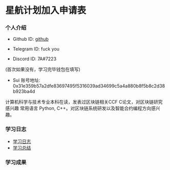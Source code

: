 # 星航计划加入申请表

### 个人介绍

* Github ID: [github](https://github.com/wrd-404)

* Telegram ID: fuck you

* Discord ID: 7A#7223

(首次如果没有，学习完毕钱包在填写)
* Sui 账号地址: 0x31e359b57a2dfe83697495f5316039ad34699c5a4a880b8f5b8c2d38b923ba4d

计算机科学与技术专业本科在读，发表过区块链相关CCF C论文，对区块链研究感兴趣
常用语言 Python, C++。对区块链系统研发以及智能合约编程方向感兴趣。

### 学习日志

- [学习日志](journal.md)
- [学习总结](summary.md)

### 学习成果

